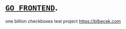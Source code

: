 # [`GO FRONTEND`](https://github.com/eastoid/billionc-frontend).

one billion checkboxes test project
https://blbecek.com
